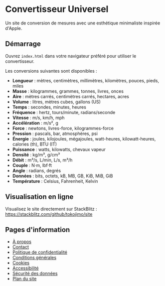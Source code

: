 # Convertisseur Universel

Un site de conversion de mesures avec une esthétique minimaliste inspirée d'Apple.

## Démarrage

Ouvrez `index.html` dans votre navigateur préféré pour utiliser le convertisseur.

Les conversions suivantes sont disponibles :

- **Longueur** : mètres, centimètres, millimètres, kilomètres, pouces, pieds, miles
- **Masse** : kilogrammes, grammes, tonnes, livres, onces
- **Aire** : mètres carrés, centimètres carrés, hectares, acres
- **Volume** : litres, mètres cubes, gallons (US)
- **Temps** : secondes, minutes, heures
- **Fréquence** : hertz, tours/minute, radians/seconde
- **Vitesse** : m/s, km/h, mph
- **Accélération** : m/s², g
- **Force** : newtons, livres-force, kilogrammes-force
- **Pression** : pascals, bar, atmosphères, psi
- **Énergie** : joules, kilojoules, mégajoules, watt-heures, kilowatt-heures, calories (th), BTU (IT)
- **Puissance** : watts, kilowatts, chevaux vapeur
- **Densité** : kg/m³, g/cm³
- **Débit** : m³/s, L/min, L/s, m³/h
- **Couple** : N·m, lbf·ft
- **Angle** : radians, degrés
- **Données** : bits, octets, kB, MB, GB, KiB, MiB, GiB
- **Température** : Celsius, Fahrenheit, Kelvin


## Visualisation en ligne

Visualisez le site directement sur StackBlitz : https://stackblitz.com/github/tokojimo/site

## Pages d'information

- [À propos](a-propos.html)
- [Contact](contact.html)
- [Politique de confidentialité](politique-de-confidentialite.html)
- [Conditions générales](conditions-generales.html)
- [Cookies](cookies.html)
- [Accessibilité](accessibilite.html)
- [Sécurité des données](securite-des-donnees.html)
- [Plan du site](sitemap.html)
